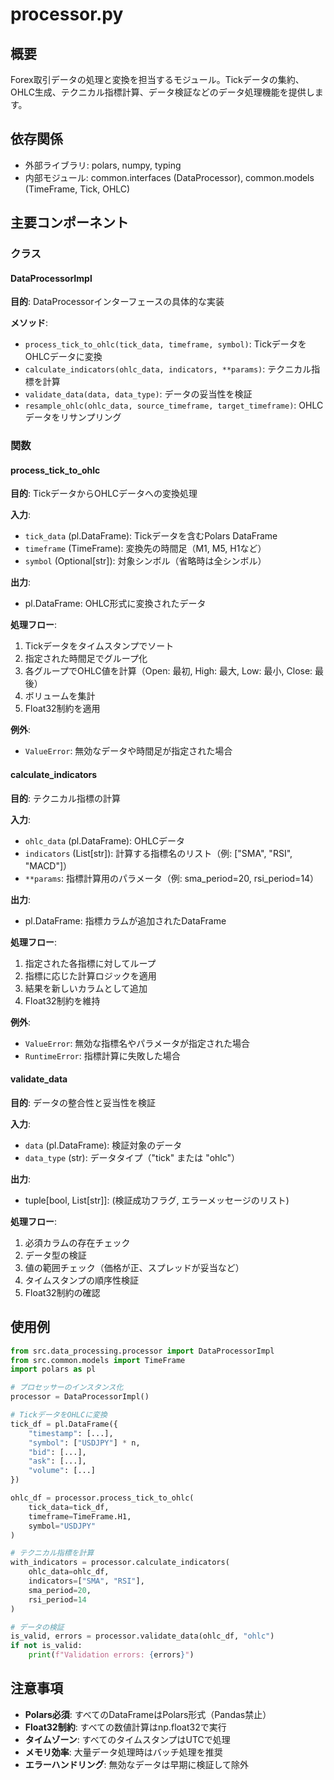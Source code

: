 # processor.py

## 概要
Forex取引データの処理と変換を担当するモジュール。Tickデータの集約、OHLC生成、テクニカル指標計算、データ検証などのデータ処理機能を提供します。

## 依存関係
- 外部ライブラリ: polars, numpy, typing
- 内部モジュール: common.interfaces (DataProcessor), common.models (TimeFrame, Tick, OHLC)

## 主要コンポーネント

### クラス

#### DataProcessorImpl
**目的**: DataProcessorインターフェースの具体的な実装

**メソッド**:
- `process_tick_to_ohlc(tick_data, timeframe, symbol)`: TickデータをOHLCデータに変換
- `calculate_indicators(ohlc_data, indicators, **params)`: テクニカル指標を計算
- `validate_data(data, data_type)`: データの妥当性を検証
- `resample_ohlc(ohlc_data, source_timeframe, target_timeframe)`: OHLCデータをリサンプリング

### 関数

#### process_tick_to_ohlc
**目的**: TickデータからOHLCデータへの変換処理

**入力**:
- `tick_data` (pl.DataFrame): Tickデータを含むPolars DataFrame
- `timeframe` (TimeFrame): 変換先の時間足（M1, M5, H1など）
- `symbol` (Optional[str]): 対象シンボル（省略時は全シンボル）

**出力**:
- pl.DataFrame: OHLC形式に変換されたデータ

**処理フロー**:
1. Tickデータをタイムスタンプでソート
2. 指定された時間足でグループ化
3. 各グループでOHLC値を計算（Open: 最初, High: 最大, Low: 最小, Close: 最後）
4. ボリュームを集計
5. Float32制約を適用

**例外**:
- `ValueError`: 無効なデータや時間足が指定された場合

#### calculate_indicators
**目的**: テクニカル指標の計算

**入力**:
- `ohlc_data` (pl.DataFrame): OHLCデータ
- `indicators` (List[str]): 計算する指標名のリスト（例: ["SMA", "RSI", "MACD"]）
- `**params`: 指標計算用のパラメータ（例: sma_period=20, rsi_period=14）

**出力**:
- pl.DataFrame: 指標カラムが追加されたDataFrame

**処理フロー**:
1. 指定された各指標に対してループ
2. 指標に応じた計算ロジックを適用
3. 結果を新しいカラムとして追加
4. Float32制約を維持

**例外**:
- `ValueError`: 無効な指標名やパラメータが指定された場合
- `RuntimeError`: 指標計算に失敗した場合

#### validate_data
**目的**: データの整合性と妥当性を検証

**入力**:
- `data` (pl.DataFrame): 検証対象のデータ
- `data_type` (str): データタイプ（"tick" または "ohlc"）

**出力**:
- tuple[bool, List[str]]: (検証成功フラグ, エラーメッセージのリスト)

**処理フロー**:
1. 必須カラムの存在チェック
2. データ型の検証
3. 値の範囲チェック（価格が正、スプレッドが妥当など）
4. タイムスタンプの順序性検証
5. Float32制約の確認

## 使用例
```python
from src.data_processing.processor import DataProcessorImpl
from src.common.models import TimeFrame
import polars as pl

# プロセッサーのインスタンス化
processor = DataProcessorImpl()

# TickデータをOHLCに変換
tick_df = pl.DataFrame({
    "timestamp": [...],
    "symbol": ["USDJPY"] * n,
    "bid": [...],
    "ask": [...],
    "volume": [...]
})

ohlc_df = processor.process_tick_to_ohlc(
    tick_data=tick_df,
    timeframe=TimeFrame.H1,
    symbol="USDJPY"
)

# テクニカル指標を計算
with_indicators = processor.calculate_indicators(
    ohlc_data=ohlc_df,
    indicators=["SMA", "RSI"],
    sma_period=20,
    rsi_period=14
)

# データの検証
is_valid, errors = processor.validate_data(ohlc_df, "ohlc")
if not is_valid:
    print(f"Validation errors: {errors}")
```

## 注意事項
- **Polars必須**: すべてのDataFrameはPolars形式（Pandas禁止）
- **Float32制約**: すべての数値計算はnp.float32で実行
- **タイムゾーン**: すべてのタイムスタンプはUTCで処理
- **メモリ効率**: 大量データ処理時はバッチ処理を推奨
- **エラーハンドリング**: 無効なデータは早期に検証して除外